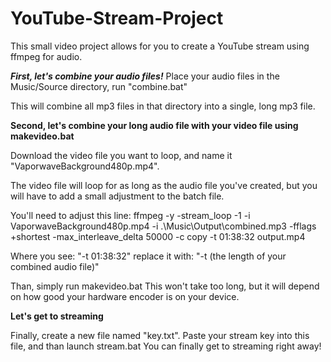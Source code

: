 ﻿# YouTube-Stream-Project

This small video project allows for you to create a YouTube stream using ffmpeg for audio.

***First, let's combine your audio files!***
Place your audio files in the Music/Source directory, run "combine.bat"

This will combine all mp3 files in that directory into a single, long mp3 file.

**Second, let's combine your long audio file with your video file using makevideo.bat**

Download the video file you want to loop, and name it "VaporwaveBackground480p.mp4".

The video file will loop for as long as the audio file you've created, but you will have to add a small adjustment to the batch file.

You'll need to adjust this line:
ffmpeg -y -stream_loop -1 -i VaporwaveBackground480p.mp4 -i .\Music\Output\combined.mp3 -fflags +shortest -max_interleave_delta 50000 -c copy -t 01:38:32 output.mp4

Where you see:
"-t 01:38:32"
replace it with:
"-t (the length of your combined audio file)"

Than, simply run makevideo.bat
This won't take too long, but it will depend on how good your hardware encoder is on your device.

**Let's get to streaming**

Finally, create a new file named "key.txt". Paste your stream key into this file, and than launch stream.bat
You can finally get to streaming right away!
